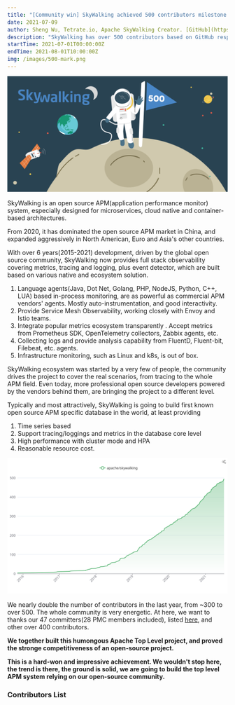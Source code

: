 ```yaml
---
title: "[Community win] SkyWalking achieved 500 contributors milestone."
date: 2021-07-09
author: Sheng Wu, Tetrate.io, Apache SkyWalking Creator. [GitHub](https://github.com/wu-sheng) [Twitter](https://twitter.com/wusheng1108) [Linkedin](https://www.linkedin.com/in/wusheng1108)
description: "SkyWalking has over 500 contributors based on GitHub resposibility statistics. Remarkable achievement of the whole diversity community."
startTime: 2021-07-01T00:00:00Z
endTime: 2021-08-01T10:00:00Z
img: /images/500-mark.png
---
```


![](500-mark.png)

SkyWalking is an open source APM(application performance monitor) system, especially designed for microservices, cloud native and container-based architectures. 

From 2020, it has dominated the open source APM market in China, and expanded aggressively in North American, Euro and Asia's other countries.

With over 6 years(2015-2021) development, driven by the global open source community, SkyWalking now provides full stack observability covering metrics, tracing and logging, plus event detector, which are built based on various native and ecosystem solution.

1. Language agents(Java, Dot Net, Golang, PHP, NodeJS, Python, C++, LUA) based in-process monitoring, are as powerful as commercial APM vendors' agents. Mostly auto-instrumentation, and good interactivity.
2. Provide Service Mesh Observability, working closely with Envoy and Istio teams.
3. Integrate popular metrics ecosystem transparently . Accept metrics from Prometheus SDK, OpenTelemetry collectors, Zabbix agents, etc.
4. Collecting logs and provide analysis capability from FluentD, Fluent-bit, Filebeat, etc. agents.
5. Infrastructure monitoring, such as Linux and k8s, is out of box.

SkyWalking ecosystem was started by a very few of people, the community drives the project to cover the real scenarios, from tracing to the whole APM field. Even today, more professional open source developers powered by the vendors behind them, are bringing the project to a different level. 

Typically and most attractively, SkyWalking is going to build first known open source APM specific database in the world, at least providing
1. Time series based
2. Support tracing/loggings and metrics in the database core level
3. High performance with cluster mode and HPA
4. Reasonable resource cost.

![](500-trend.svg)

We nearly double the number of contributors in the last year, from ~300 to over 500. The whole community is very energetic. At here, we want to thanks our 47 committers(28 PMC members included), listed [here](https://skywalking.apache.org/team/), and other over 400 contributors. 

**We together built this humongous Apache Top Level project, and proved the stronge competitiveness of an open-source project.**

**This is a hard-won and impressive achievement. We wouldn't stop here, the trend is there, the ground is solid, we are going to build the top level APM system relying on our open-source community.**

### Contributors List


